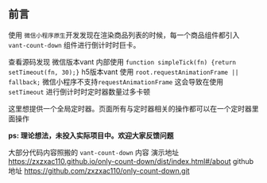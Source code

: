 
## 前言
使用 `微信小程序原生`开发发现在渲染商品列表的时候，每一个商品组件都引入 `vant-count-down` 组件进行倒计时时巨卡。

查看源码发现 
微信版本vant 内部使用
`function simpleTick(fn) {return setTimeout(fn, 30);}`
h5版本vant 使用 
`root.requestAnimationFrame || fallback;`
微信小程序不支持`requestAnimationFrame`
这会导致在使用 `setTimeout` 进行倒计时时定时器数量过多卡顿

这里想提供一个全局定时器。页面所有与定时器相关的操作都可以在一个定时器里面操作

**ps: 理论想法，未投入实际项目中。欢迎大家反馈问题**

大部分代码内容照搬的 `vant-count-down` 内容
演示地址 <https://zxzxac110.github.io/only-count-down/dist/index.html#/about>
github地址 <https://github.com/zxzxac110/only-count-down.git>

